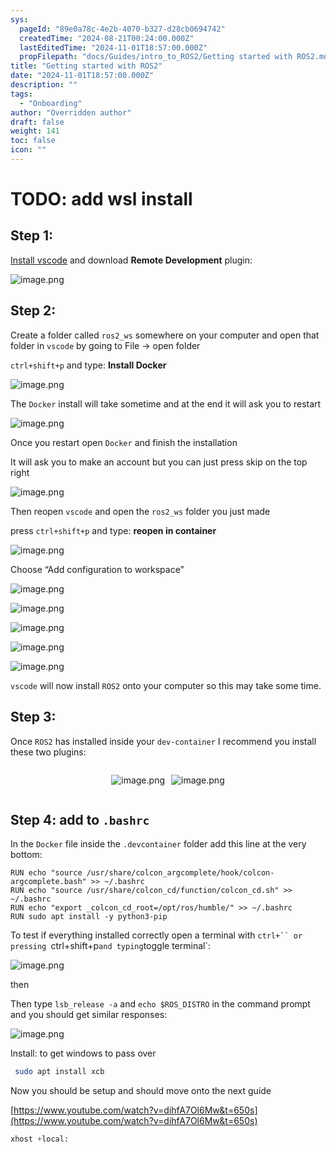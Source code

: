 ```yaml
---
sys:
  pageId: "89e0a78c-4e2b-4070-b327-d28cb0694742"
  createdTime: "2024-08-21T00:24:00.000Z"
  lastEditedTime: "2024-11-01T18:57:00.000Z"
  propFilepath: "docs/Guides/intro_to_ROS2/Getting started with ROS2.md"
title: "Getting started with ROS2"
date: "2024-11-01T18:57:00.000Z"
description: ""
tags:
  - "Onboarding"
author: "Overridden author"
draft: false
weight: 141
toc: false
icon: ""
---
```


# TODO: add wsl install

## Step 1:

[Install vscode](https://code.visualstudio.com/download) and download **Remote Development** plugin:

![image.png](https://prod-files-secure.s3.us-west-2.amazonaws.com/d518164a-d88e-44d1-a4ee-3adb3bd8bce0/efb52993-1881-4a40-b95e-6f020334f022/image.png?X-Amz-Algorithm=AWS4-HMAC-SHA256&X-Amz-Content-Sha256=UNSIGNED-PAYLOAD&X-Amz-Credential=ASIAZI2LB466UAOQI6GC%2F20250314%2Fus-west-2%2Fs3%2Faws4_request&X-Amz-Date=20250314T050828Z&X-Amz-Expires=3600&X-Amz-Security-Token=IQoJb3JpZ2luX2VjEJ3%2F%2F%2F%2F%2F%2F%2F%2F%2F%2FwEaCXVzLXdlc3QtMiJGMEQCIAdJoy6qghn7LTTfeIYDvTZlS5sOteObvqarkBeQ7eYaAiAK7BKo96E%2F7RMNOHzm5N1VaCTJ1cw%2BqXC3Wqk%2BoYkDDSqIBAjm%2F%2F%2F%2F%2F%2F%2F%2F%2F%2F8BEAAaDDYzNzQyMzE4MzgwNSIMhZWFDvZaEgz1tozuKtwD9gFI%2BzZJIXMMwyfwgwClX7ijOSQuuVFpxBgUrQpEMjT37IO5r3E1FmdSj%2FXbh5ltbVS7e5jkjZbRct111Q43wr2YzWDRPnuFzYEUAyhbtbtJXcvBSspj%2BP%2FhEKFgEtV2E84KC%2BcEgHpmF%2BkwYDfyjBVjtUA0PUUotbGE1FtJE5bqLBLWgY3J%2BfMNvuQuUlmcgm%2FageqjRbhWiq%2F256YzY%2FEAbljt%2Fxs%2BwT3L%2FGt7AIRFn2MnHylIpWxOCpnjR4Ip0ctKncAEbmltRPprY7%2Fd8ab%2BTiRwzHgwf8UwPbi8KJXkXDGMuOLmzUvEGmRO6P69J1lXql77EjBhjiu1juXBWlZg9NF1OcfOe1%2BdZ6Q3p%2BVCRkLRhaI36a%2Fwlu6v%2FfYMj7TnJrgIzzn5RGuSxs1c3t8QQz9jParax5tfn%2Bx60HXOK14yzAQUODMx9Ze8w30UxxV864k6wwBv9Sd8ACUAChjx04Pj5bT%2F8dvQbAsqhb1zwbwb%2F8M4E018vQnXSteCn1FL3cLJn5q7d2YOOafACY%2Fh9LTyz7fJDdZzlyxpy7nSVdNIz6z6%2F0LDC9kUD0SxgOfR1LVl%2FDbiNgDwFDLjcdvJrrIlfJyiuWBzcgFVLj7ojf%2FBEHoO5IiB8NkwnevOvgY6pgFuPShL38Bv6cUV%2BiJDwr%2B%2F63m7o9Gccpit95iUCW4yEtxVQ%2FVDnCEycHmQHsxfWjkvaZoMaWG02%2B5Abfok%2F3F2gW1KLEIwectKgtK20KyyX8Ei3DIC1SreU4ruDecDtRG3kdCCl0eUtVsz5LZvjdbqnjHjyNv%2FFS4So1nVQGSiIEe%2Bi5ZZ3yCA61XwkfbrW8%2Bx51CLaSI1RhfME%2BMOS1LDuIK5efnB&X-Amz-Signature=5c9cdf82138cd6511adf2ff8bc387bb4f3602092e22414eff9383ae667884281&X-Amz-SignedHeaders=host&x-id=GetObject)

## Step 2:

Create a folder called `ros2_ws` somewhere on your computer and open that folder in `vscode` by going to File → open folder 

`ctrl+shift+p` and type: **Install Docker**

![image.png](https://prod-files-secure.s3.us-west-2.amazonaws.com/d518164a-d88e-44d1-a4ee-3adb3bd8bce0/2269dc0e-1cd5-47ff-bceb-c04ad9b2eab0/image.png?X-Amz-Algorithm=AWS4-HMAC-SHA256&X-Amz-Content-Sha256=UNSIGNED-PAYLOAD&X-Amz-Credential=ASIAZI2LB466UAOQI6GC%2F20250314%2Fus-west-2%2Fs3%2Faws4_request&X-Amz-Date=20250314T050828Z&X-Amz-Expires=3600&X-Amz-Security-Token=IQoJb3JpZ2luX2VjEJ3%2F%2F%2F%2F%2F%2F%2F%2F%2F%2FwEaCXVzLXdlc3QtMiJGMEQCIAdJoy6qghn7LTTfeIYDvTZlS5sOteObvqarkBeQ7eYaAiAK7BKo96E%2F7RMNOHzm5N1VaCTJ1cw%2BqXC3Wqk%2BoYkDDSqIBAjm%2F%2F%2F%2F%2F%2F%2F%2F%2F%2F8BEAAaDDYzNzQyMzE4MzgwNSIMhZWFDvZaEgz1tozuKtwD9gFI%2BzZJIXMMwyfwgwClX7ijOSQuuVFpxBgUrQpEMjT37IO5r3E1FmdSj%2FXbh5ltbVS7e5jkjZbRct111Q43wr2YzWDRPnuFzYEUAyhbtbtJXcvBSspj%2BP%2FhEKFgEtV2E84KC%2BcEgHpmF%2BkwYDfyjBVjtUA0PUUotbGE1FtJE5bqLBLWgY3J%2BfMNvuQuUlmcgm%2FageqjRbhWiq%2F256YzY%2FEAbljt%2Fxs%2BwT3L%2FGt7AIRFn2MnHylIpWxOCpnjR4Ip0ctKncAEbmltRPprY7%2Fd8ab%2BTiRwzHgwf8UwPbi8KJXkXDGMuOLmzUvEGmRO6P69J1lXql77EjBhjiu1juXBWlZg9NF1OcfOe1%2BdZ6Q3p%2BVCRkLRhaI36a%2Fwlu6v%2FfYMj7TnJrgIzzn5RGuSxs1c3t8QQz9jParax5tfn%2Bx60HXOK14yzAQUODMx9Ze8w30UxxV864k6wwBv9Sd8ACUAChjx04Pj5bT%2F8dvQbAsqhb1zwbwb%2F8M4E018vQnXSteCn1FL3cLJn5q7d2YOOafACY%2Fh9LTyz7fJDdZzlyxpy7nSVdNIz6z6%2F0LDC9kUD0SxgOfR1LVl%2FDbiNgDwFDLjcdvJrrIlfJyiuWBzcgFVLj7ojf%2FBEHoO5IiB8NkwnevOvgY6pgFuPShL38Bv6cUV%2BiJDwr%2B%2F63m7o9Gccpit95iUCW4yEtxVQ%2FVDnCEycHmQHsxfWjkvaZoMaWG02%2B5Abfok%2F3F2gW1KLEIwectKgtK20KyyX8Ei3DIC1SreU4ruDecDtRG3kdCCl0eUtVsz5LZvjdbqnjHjyNv%2FFS4So1nVQGSiIEe%2Bi5ZZ3yCA61XwkfbrW8%2Bx51CLaSI1RhfME%2BMOS1LDuIK5efnB&X-Amz-Signature=ff98c7059a861cd8624dba299d7e1d5274c5de4b8a89afd4612454fcdfa71c98&X-Amz-SignedHeaders=host&x-id=GetObject)

The `Docker` install will take sometime and at the end it will ask you to restart

![image.png](https://prod-files-secure.s3.us-west-2.amazonaws.com/d518164a-d88e-44d1-a4ee-3adb3bd8bce0/ed233f78-be33-4b1f-b89c-9c346c0e961e/image.png?X-Amz-Algorithm=AWS4-HMAC-SHA256&X-Amz-Content-Sha256=UNSIGNED-PAYLOAD&X-Amz-Credential=ASIAZI2LB466UAOQI6GC%2F20250314%2Fus-west-2%2Fs3%2Faws4_request&X-Amz-Date=20250314T050828Z&X-Amz-Expires=3600&X-Amz-Security-Token=IQoJb3JpZ2luX2VjEJ3%2F%2F%2F%2F%2F%2F%2F%2F%2F%2FwEaCXVzLXdlc3QtMiJGMEQCIAdJoy6qghn7LTTfeIYDvTZlS5sOteObvqarkBeQ7eYaAiAK7BKo96E%2F7RMNOHzm5N1VaCTJ1cw%2BqXC3Wqk%2BoYkDDSqIBAjm%2F%2F%2F%2F%2F%2F%2F%2F%2F%2F8BEAAaDDYzNzQyMzE4MzgwNSIMhZWFDvZaEgz1tozuKtwD9gFI%2BzZJIXMMwyfwgwClX7ijOSQuuVFpxBgUrQpEMjT37IO5r3E1FmdSj%2FXbh5ltbVS7e5jkjZbRct111Q43wr2YzWDRPnuFzYEUAyhbtbtJXcvBSspj%2BP%2FhEKFgEtV2E84KC%2BcEgHpmF%2BkwYDfyjBVjtUA0PUUotbGE1FtJE5bqLBLWgY3J%2BfMNvuQuUlmcgm%2FageqjRbhWiq%2F256YzY%2FEAbljt%2Fxs%2BwT3L%2FGt7AIRFn2MnHylIpWxOCpnjR4Ip0ctKncAEbmltRPprY7%2Fd8ab%2BTiRwzHgwf8UwPbi8KJXkXDGMuOLmzUvEGmRO6P69J1lXql77EjBhjiu1juXBWlZg9NF1OcfOe1%2BdZ6Q3p%2BVCRkLRhaI36a%2Fwlu6v%2FfYMj7TnJrgIzzn5RGuSxs1c3t8QQz9jParax5tfn%2Bx60HXOK14yzAQUODMx9Ze8w30UxxV864k6wwBv9Sd8ACUAChjx04Pj5bT%2F8dvQbAsqhb1zwbwb%2F8M4E018vQnXSteCn1FL3cLJn5q7d2YOOafACY%2Fh9LTyz7fJDdZzlyxpy7nSVdNIz6z6%2F0LDC9kUD0SxgOfR1LVl%2FDbiNgDwFDLjcdvJrrIlfJyiuWBzcgFVLj7ojf%2FBEHoO5IiB8NkwnevOvgY6pgFuPShL38Bv6cUV%2BiJDwr%2B%2F63m7o9Gccpit95iUCW4yEtxVQ%2FVDnCEycHmQHsxfWjkvaZoMaWG02%2B5Abfok%2F3F2gW1KLEIwectKgtK20KyyX8Ei3DIC1SreU4ruDecDtRG3kdCCl0eUtVsz5LZvjdbqnjHjyNv%2FFS4So1nVQGSiIEe%2Bi5ZZ3yCA61XwkfbrW8%2Bx51CLaSI1RhfME%2BMOS1LDuIK5efnB&X-Amz-Signature=3cd0cf936805916fb22c29276e94468eaa2f4a0695b8530e56266780be2430ac&X-Amz-SignedHeaders=host&x-id=GetObject)

Once you restart open `Docker` and finish the installation

It will ask you to make an account but you can just press skip on the top right

![image.png](https://prod-files-secure.s3.us-west-2.amazonaws.com/d518164a-d88e-44d1-a4ee-3adb3bd8bce0/21010ad9-1659-4fd9-9f59-9932a09b2a3d/image.png?X-Amz-Algorithm=AWS4-HMAC-SHA256&X-Amz-Content-Sha256=UNSIGNED-PAYLOAD&X-Amz-Credential=ASIAZI2LB466UAOQI6GC%2F20250314%2Fus-west-2%2Fs3%2Faws4_request&X-Amz-Date=20250314T050828Z&X-Amz-Expires=3600&X-Amz-Security-Token=IQoJb3JpZ2luX2VjEJ3%2F%2F%2F%2F%2F%2F%2F%2F%2F%2FwEaCXVzLXdlc3QtMiJGMEQCIAdJoy6qghn7LTTfeIYDvTZlS5sOteObvqarkBeQ7eYaAiAK7BKo96E%2F7RMNOHzm5N1VaCTJ1cw%2BqXC3Wqk%2BoYkDDSqIBAjm%2F%2F%2F%2F%2F%2F%2F%2F%2F%2F8BEAAaDDYzNzQyMzE4MzgwNSIMhZWFDvZaEgz1tozuKtwD9gFI%2BzZJIXMMwyfwgwClX7ijOSQuuVFpxBgUrQpEMjT37IO5r3E1FmdSj%2FXbh5ltbVS7e5jkjZbRct111Q43wr2YzWDRPnuFzYEUAyhbtbtJXcvBSspj%2BP%2FhEKFgEtV2E84KC%2BcEgHpmF%2BkwYDfyjBVjtUA0PUUotbGE1FtJE5bqLBLWgY3J%2BfMNvuQuUlmcgm%2FageqjRbhWiq%2F256YzY%2FEAbljt%2Fxs%2BwT3L%2FGt7AIRFn2MnHylIpWxOCpnjR4Ip0ctKncAEbmltRPprY7%2Fd8ab%2BTiRwzHgwf8UwPbi8KJXkXDGMuOLmzUvEGmRO6P69J1lXql77EjBhjiu1juXBWlZg9NF1OcfOe1%2BdZ6Q3p%2BVCRkLRhaI36a%2Fwlu6v%2FfYMj7TnJrgIzzn5RGuSxs1c3t8QQz9jParax5tfn%2Bx60HXOK14yzAQUODMx9Ze8w30UxxV864k6wwBv9Sd8ACUAChjx04Pj5bT%2F8dvQbAsqhb1zwbwb%2F8M4E018vQnXSteCn1FL3cLJn5q7d2YOOafACY%2Fh9LTyz7fJDdZzlyxpy7nSVdNIz6z6%2F0LDC9kUD0SxgOfR1LVl%2FDbiNgDwFDLjcdvJrrIlfJyiuWBzcgFVLj7ojf%2FBEHoO5IiB8NkwnevOvgY6pgFuPShL38Bv6cUV%2BiJDwr%2B%2F63m7o9Gccpit95iUCW4yEtxVQ%2FVDnCEycHmQHsxfWjkvaZoMaWG02%2B5Abfok%2F3F2gW1KLEIwectKgtK20KyyX8Ei3DIC1SreU4ruDecDtRG3kdCCl0eUtVsz5LZvjdbqnjHjyNv%2FFS4So1nVQGSiIEe%2Bi5ZZ3yCA61XwkfbrW8%2Bx51CLaSI1RhfME%2BMOS1LDuIK5efnB&X-Amz-Signature=2f7c67087c216cbca1c2eda8857042ca5280c592e6152e4eedd234696518a63e&X-Amz-SignedHeaders=host&x-id=GetObject)

Then reopen `vscode` and open the `ros2_ws` folder you just made

press `ctrl+shift+p` and type: **reopen in container**

![image.png](https://prod-files-secure.s3.us-west-2.amazonaws.com/d518164a-d88e-44d1-a4ee-3adb3bd8bce0/4e93b8c2-41ad-488c-8095-c74205196118/image.png?X-Amz-Algorithm=AWS4-HMAC-SHA256&X-Amz-Content-Sha256=UNSIGNED-PAYLOAD&X-Amz-Credential=ASIAZI2LB466UAOQI6GC%2F20250314%2Fus-west-2%2Fs3%2Faws4_request&X-Amz-Date=20250314T050828Z&X-Amz-Expires=3600&X-Amz-Security-Token=IQoJb3JpZ2luX2VjEJ3%2F%2F%2F%2F%2F%2F%2F%2F%2F%2FwEaCXVzLXdlc3QtMiJGMEQCIAdJoy6qghn7LTTfeIYDvTZlS5sOteObvqarkBeQ7eYaAiAK7BKo96E%2F7RMNOHzm5N1VaCTJ1cw%2BqXC3Wqk%2BoYkDDSqIBAjm%2F%2F%2F%2F%2F%2F%2F%2F%2F%2F8BEAAaDDYzNzQyMzE4MzgwNSIMhZWFDvZaEgz1tozuKtwD9gFI%2BzZJIXMMwyfwgwClX7ijOSQuuVFpxBgUrQpEMjT37IO5r3E1FmdSj%2FXbh5ltbVS7e5jkjZbRct111Q43wr2YzWDRPnuFzYEUAyhbtbtJXcvBSspj%2BP%2FhEKFgEtV2E84KC%2BcEgHpmF%2BkwYDfyjBVjtUA0PUUotbGE1FtJE5bqLBLWgY3J%2BfMNvuQuUlmcgm%2FageqjRbhWiq%2F256YzY%2FEAbljt%2Fxs%2BwT3L%2FGt7AIRFn2MnHylIpWxOCpnjR4Ip0ctKncAEbmltRPprY7%2Fd8ab%2BTiRwzHgwf8UwPbi8KJXkXDGMuOLmzUvEGmRO6P69J1lXql77EjBhjiu1juXBWlZg9NF1OcfOe1%2BdZ6Q3p%2BVCRkLRhaI36a%2Fwlu6v%2FfYMj7TnJrgIzzn5RGuSxs1c3t8QQz9jParax5tfn%2Bx60HXOK14yzAQUODMx9Ze8w30UxxV864k6wwBv9Sd8ACUAChjx04Pj5bT%2F8dvQbAsqhb1zwbwb%2F8M4E018vQnXSteCn1FL3cLJn5q7d2YOOafACY%2Fh9LTyz7fJDdZzlyxpy7nSVdNIz6z6%2F0LDC9kUD0SxgOfR1LVl%2FDbiNgDwFDLjcdvJrrIlfJyiuWBzcgFVLj7ojf%2FBEHoO5IiB8NkwnevOvgY6pgFuPShL38Bv6cUV%2BiJDwr%2B%2F63m7o9Gccpit95iUCW4yEtxVQ%2FVDnCEycHmQHsxfWjkvaZoMaWG02%2B5Abfok%2F3F2gW1KLEIwectKgtK20KyyX8Ei3DIC1SreU4ruDecDtRG3kdCCl0eUtVsz5LZvjdbqnjHjyNv%2FFS4So1nVQGSiIEe%2Bi5ZZ3yCA61XwkfbrW8%2Bx51CLaSI1RhfME%2BMOS1LDuIK5efnB&X-Amz-Signature=55de511d31f422ff4407443e50110f8e3f563faee1f653dd1835a56626a047a1&X-Amz-SignedHeaders=host&x-id=GetObject)

Choose “Add configuration to workspace”

![image.png](https://prod-files-secure.s3.us-west-2.amazonaws.com/d518164a-d88e-44d1-a4ee-3adb3bd8bce0/9560b282-5060-4989-ba37-97e7b2c22476/image.png?X-Amz-Algorithm=AWS4-HMAC-SHA256&X-Amz-Content-Sha256=UNSIGNED-PAYLOAD&X-Amz-Credential=ASIAZI2LB466UAOQI6GC%2F20250314%2Fus-west-2%2Fs3%2Faws4_request&X-Amz-Date=20250314T050828Z&X-Amz-Expires=3600&X-Amz-Security-Token=IQoJb3JpZ2luX2VjEJ3%2F%2F%2F%2F%2F%2F%2F%2F%2F%2FwEaCXVzLXdlc3QtMiJGMEQCIAdJoy6qghn7LTTfeIYDvTZlS5sOteObvqarkBeQ7eYaAiAK7BKo96E%2F7RMNOHzm5N1VaCTJ1cw%2BqXC3Wqk%2BoYkDDSqIBAjm%2F%2F%2F%2F%2F%2F%2F%2F%2F%2F8BEAAaDDYzNzQyMzE4MzgwNSIMhZWFDvZaEgz1tozuKtwD9gFI%2BzZJIXMMwyfwgwClX7ijOSQuuVFpxBgUrQpEMjT37IO5r3E1FmdSj%2FXbh5ltbVS7e5jkjZbRct111Q43wr2YzWDRPnuFzYEUAyhbtbtJXcvBSspj%2BP%2FhEKFgEtV2E84KC%2BcEgHpmF%2BkwYDfyjBVjtUA0PUUotbGE1FtJE5bqLBLWgY3J%2BfMNvuQuUlmcgm%2FageqjRbhWiq%2F256YzY%2FEAbljt%2Fxs%2BwT3L%2FGt7AIRFn2MnHylIpWxOCpnjR4Ip0ctKncAEbmltRPprY7%2Fd8ab%2BTiRwzHgwf8UwPbi8KJXkXDGMuOLmzUvEGmRO6P69J1lXql77EjBhjiu1juXBWlZg9NF1OcfOe1%2BdZ6Q3p%2BVCRkLRhaI36a%2Fwlu6v%2FfYMj7TnJrgIzzn5RGuSxs1c3t8QQz9jParax5tfn%2Bx60HXOK14yzAQUODMx9Ze8w30UxxV864k6wwBv9Sd8ACUAChjx04Pj5bT%2F8dvQbAsqhb1zwbwb%2F8M4E018vQnXSteCn1FL3cLJn5q7d2YOOafACY%2Fh9LTyz7fJDdZzlyxpy7nSVdNIz6z6%2F0LDC9kUD0SxgOfR1LVl%2FDbiNgDwFDLjcdvJrrIlfJyiuWBzcgFVLj7ojf%2FBEHoO5IiB8NkwnevOvgY6pgFuPShL38Bv6cUV%2BiJDwr%2B%2F63m7o9Gccpit95iUCW4yEtxVQ%2FVDnCEycHmQHsxfWjkvaZoMaWG02%2B5Abfok%2F3F2gW1KLEIwectKgtK20KyyX8Ei3DIC1SreU4ruDecDtRG3kdCCl0eUtVsz5LZvjdbqnjHjyNv%2FFS4So1nVQGSiIEe%2Bi5ZZ3yCA61XwkfbrW8%2Bx51CLaSI1RhfME%2BMOS1LDuIK5efnB&X-Amz-Signature=85b5c31326df3dc531a41bce50aaf6101b620e602a863e6b18c219ac00bd0dce&X-Amz-SignedHeaders=host&x-id=GetObject)

![image.png](https://prod-files-secure.s3.us-west-2.amazonaws.com/d518164a-d88e-44d1-a4ee-3adb3bd8bce0/2ee63f81-886b-48e8-a553-dc6e5eac99e4/image.png?X-Amz-Algorithm=AWS4-HMAC-SHA256&X-Amz-Content-Sha256=UNSIGNED-PAYLOAD&X-Amz-Credential=ASIAZI2LB466UAOQI6GC%2F20250314%2Fus-west-2%2Fs3%2Faws4_request&X-Amz-Date=20250314T050828Z&X-Amz-Expires=3600&X-Amz-Security-Token=IQoJb3JpZ2luX2VjEJ3%2F%2F%2F%2F%2F%2F%2F%2F%2F%2FwEaCXVzLXdlc3QtMiJGMEQCIAdJoy6qghn7LTTfeIYDvTZlS5sOteObvqarkBeQ7eYaAiAK7BKo96E%2F7RMNOHzm5N1VaCTJ1cw%2BqXC3Wqk%2BoYkDDSqIBAjm%2F%2F%2F%2F%2F%2F%2F%2F%2F%2F8BEAAaDDYzNzQyMzE4MzgwNSIMhZWFDvZaEgz1tozuKtwD9gFI%2BzZJIXMMwyfwgwClX7ijOSQuuVFpxBgUrQpEMjT37IO5r3E1FmdSj%2FXbh5ltbVS7e5jkjZbRct111Q43wr2YzWDRPnuFzYEUAyhbtbtJXcvBSspj%2BP%2FhEKFgEtV2E84KC%2BcEgHpmF%2BkwYDfyjBVjtUA0PUUotbGE1FtJE5bqLBLWgY3J%2BfMNvuQuUlmcgm%2FageqjRbhWiq%2F256YzY%2FEAbljt%2Fxs%2BwT3L%2FGt7AIRFn2MnHylIpWxOCpnjR4Ip0ctKncAEbmltRPprY7%2Fd8ab%2BTiRwzHgwf8UwPbi8KJXkXDGMuOLmzUvEGmRO6P69J1lXql77EjBhjiu1juXBWlZg9NF1OcfOe1%2BdZ6Q3p%2BVCRkLRhaI36a%2Fwlu6v%2FfYMj7TnJrgIzzn5RGuSxs1c3t8QQz9jParax5tfn%2Bx60HXOK14yzAQUODMx9Ze8w30UxxV864k6wwBv9Sd8ACUAChjx04Pj5bT%2F8dvQbAsqhb1zwbwb%2F8M4E018vQnXSteCn1FL3cLJn5q7d2YOOafACY%2Fh9LTyz7fJDdZzlyxpy7nSVdNIz6z6%2F0LDC9kUD0SxgOfR1LVl%2FDbiNgDwFDLjcdvJrrIlfJyiuWBzcgFVLj7ojf%2FBEHoO5IiB8NkwnevOvgY6pgFuPShL38Bv6cUV%2BiJDwr%2B%2F63m7o9Gccpit95iUCW4yEtxVQ%2FVDnCEycHmQHsxfWjkvaZoMaWG02%2B5Abfok%2F3F2gW1KLEIwectKgtK20KyyX8Ei3DIC1SreU4ruDecDtRG3kdCCl0eUtVsz5LZvjdbqnjHjyNv%2FFS4So1nVQGSiIEe%2Bi5ZZ3yCA61XwkfbrW8%2Bx51CLaSI1RhfME%2BMOS1LDuIK5efnB&X-Amz-Signature=87b0a3bcfbdcdd1ed650a814ebd26f2e744a4bc08660a0672d8708962c218b3d&X-Amz-SignedHeaders=host&x-id=GetObject)

![image.png](https://prod-files-secure.s3.us-west-2.amazonaws.com/d518164a-d88e-44d1-a4ee-3adb3bd8bce0/ae1580b2-b048-407e-aed9-b584224a7a04/image.png?X-Amz-Algorithm=AWS4-HMAC-SHA256&X-Amz-Content-Sha256=UNSIGNED-PAYLOAD&X-Amz-Credential=ASIAZI2LB466UAOQI6GC%2F20250314%2Fus-west-2%2Fs3%2Faws4_request&X-Amz-Date=20250314T050828Z&X-Amz-Expires=3600&X-Amz-Security-Token=IQoJb3JpZ2luX2VjEJ3%2F%2F%2F%2F%2F%2F%2F%2F%2F%2FwEaCXVzLXdlc3QtMiJGMEQCIAdJoy6qghn7LTTfeIYDvTZlS5sOteObvqarkBeQ7eYaAiAK7BKo96E%2F7RMNOHzm5N1VaCTJ1cw%2BqXC3Wqk%2BoYkDDSqIBAjm%2F%2F%2F%2F%2F%2F%2F%2F%2F%2F8BEAAaDDYzNzQyMzE4MzgwNSIMhZWFDvZaEgz1tozuKtwD9gFI%2BzZJIXMMwyfwgwClX7ijOSQuuVFpxBgUrQpEMjT37IO5r3E1FmdSj%2FXbh5ltbVS7e5jkjZbRct111Q43wr2YzWDRPnuFzYEUAyhbtbtJXcvBSspj%2BP%2FhEKFgEtV2E84KC%2BcEgHpmF%2BkwYDfyjBVjtUA0PUUotbGE1FtJE5bqLBLWgY3J%2BfMNvuQuUlmcgm%2FageqjRbhWiq%2F256YzY%2FEAbljt%2Fxs%2BwT3L%2FGt7AIRFn2MnHylIpWxOCpnjR4Ip0ctKncAEbmltRPprY7%2Fd8ab%2BTiRwzHgwf8UwPbi8KJXkXDGMuOLmzUvEGmRO6P69J1lXql77EjBhjiu1juXBWlZg9NF1OcfOe1%2BdZ6Q3p%2BVCRkLRhaI36a%2Fwlu6v%2FfYMj7TnJrgIzzn5RGuSxs1c3t8QQz9jParax5tfn%2Bx60HXOK14yzAQUODMx9Ze8w30UxxV864k6wwBv9Sd8ACUAChjx04Pj5bT%2F8dvQbAsqhb1zwbwb%2F8M4E018vQnXSteCn1FL3cLJn5q7d2YOOafACY%2Fh9LTyz7fJDdZzlyxpy7nSVdNIz6z6%2F0LDC9kUD0SxgOfR1LVl%2FDbiNgDwFDLjcdvJrrIlfJyiuWBzcgFVLj7ojf%2FBEHoO5IiB8NkwnevOvgY6pgFuPShL38Bv6cUV%2BiJDwr%2B%2F63m7o9Gccpit95iUCW4yEtxVQ%2FVDnCEycHmQHsxfWjkvaZoMaWG02%2B5Abfok%2F3F2gW1KLEIwectKgtK20KyyX8Ei3DIC1SreU4ruDecDtRG3kdCCl0eUtVsz5LZvjdbqnjHjyNv%2FFS4So1nVQGSiIEe%2Bi5ZZ3yCA61XwkfbrW8%2Bx51CLaSI1RhfME%2BMOS1LDuIK5efnB&X-Amz-Signature=f7ba1526ddbbb42afbb1975838e6aed6580a7ff6ced66c730ff98d982f9b79c5&X-Amz-SignedHeaders=host&x-id=GetObject)

![image.png](https://prod-files-secure.s3.us-west-2.amazonaws.com/d518164a-d88e-44d1-a4ee-3adb3bd8bce0/53255b28-f75e-430f-b9e3-c0ac8577e42b/image.png?X-Amz-Algorithm=AWS4-HMAC-SHA256&X-Amz-Content-Sha256=UNSIGNED-PAYLOAD&X-Amz-Credential=ASIAZI2LB466UAOQI6GC%2F20250314%2Fus-west-2%2Fs3%2Faws4_request&X-Amz-Date=20250314T050828Z&X-Amz-Expires=3600&X-Amz-Security-Token=IQoJb3JpZ2luX2VjEJ3%2F%2F%2F%2F%2F%2F%2F%2F%2F%2FwEaCXVzLXdlc3QtMiJGMEQCIAdJoy6qghn7LTTfeIYDvTZlS5sOteObvqarkBeQ7eYaAiAK7BKo96E%2F7RMNOHzm5N1VaCTJ1cw%2BqXC3Wqk%2BoYkDDSqIBAjm%2F%2F%2F%2F%2F%2F%2F%2F%2F%2F8BEAAaDDYzNzQyMzE4MzgwNSIMhZWFDvZaEgz1tozuKtwD9gFI%2BzZJIXMMwyfwgwClX7ijOSQuuVFpxBgUrQpEMjT37IO5r3E1FmdSj%2FXbh5ltbVS7e5jkjZbRct111Q43wr2YzWDRPnuFzYEUAyhbtbtJXcvBSspj%2BP%2FhEKFgEtV2E84KC%2BcEgHpmF%2BkwYDfyjBVjtUA0PUUotbGE1FtJE5bqLBLWgY3J%2BfMNvuQuUlmcgm%2FageqjRbhWiq%2F256YzY%2FEAbljt%2Fxs%2BwT3L%2FGt7AIRFn2MnHylIpWxOCpnjR4Ip0ctKncAEbmltRPprY7%2Fd8ab%2BTiRwzHgwf8UwPbi8KJXkXDGMuOLmzUvEGmRO6P69J1lXql77EjBhjiu1juXBWlZg9NF1OcfOe1%2BdZ6Q3p%2BVCRkLRhaI36a%2Fwlu6v%2FfYMj7TnJrgIzzn5RGuSxs1c3t8QQz9jParax5tfn%2Bx60HXOK14yzAQUODMx9Ze8w30UxxV864k6wwBv9Sd8ACUAChjx04Pj5bT%2F8dvQbAsqhb1zwbwb%2F8M4E018vQnXSteCn1FL3cLJn5q7d2YOOafACY%2Fh9LTyz7fJDdZzlyxpy7nSVdNIz6z6%2F0LDC9kUD0SxgOfR1LVl%2FDbiNgDwFDLjcdvJrrIlfJyiuWBzcgFVLj7ojf%2FBEHoO5IiB8NkwnevOvgY6pgFuPShL38Bv6cUV%2BiJDwr%2B%2F63m7o9Gccpit95iUCW4yEtxVQ%2FVDnCEycHmQHsxfWjkvaZoMaWG02%2B5Abfok%2F3F2gW1KLEIwectKgtK20KyyX8Ei3DIC1SreU4ruDecDtRG3kdCCl0eUtVsz5LZvjdbqnjHjyNv%2FFS4So1nVQGSiIEe%2Bi5ZZ3yCA61XwkfbrW8%2Bx51CLaSI1RhfME%2BMOS1LDuIK5efnB&X-Amz-Signature=e59e75d823ba024c6c663c144150d9479736ed0f2f68a659f76bd3121e895fa2&X-Amz-SignedHeaders=host&x-id=GetObject)

![image.png](https://prod-files-secure.s3.us-west-2.amazonaws.com/d518164a-d88e-44d1-a4ee-3adb3bd8bce0/7c562767-5af9-4ffb-97d1-327bcdf4ee00/image.png?X-Amz-Algorithm=AWS4-HMAC-SHA256&X-Amz-Content-Sha256=UNSIGNED-PAYLOAD&X-Amz-Credential=ASIAZI2LB466UAOQI6GC%2F20250314%2Fus-west-2%2Fs3%2Faws4_request&X-Amz-Date=20250314T050828Z&X-Amz-Expires=3600&X-Amz-Security-Token=IQoJb3JpZ2luX2VjEJ3%2F%2F%2F%2F%2F%2F%2F%2F%2F%2FwEaCXVzLXdlc3QtMiJGMEQCIAdJoy6qghn7LTTfeIYDvTZlS5sOteObvqarkBeQ7eYaAiAK7BKo96E%2F7RMNOHzm5N1VaCTJ1cw%2BqXC3Wqk%2BoYkDDSqIBAjm%2F%2F%2F%2F%2F%2F%2F%2F%2F%2F8BEAAaDDYzNzQyMzE4MzgwNSIMhZWFDvZaEgz1tozuKtwD9gFI%2BzZJIXMMwyfwgwClX7ijOSQuuVFpxBgUrQpEMjT37IO5r3E1FmdSj%2FXbh5ltbVS7e5jkjZbRct111Q43wr2YzWDRPnuFzYEUAyhbtbtJXcvBSspj%2BP%2FhEKFgEtV2E84KC%2BcEgHpmF%2BkwYDfyjBVjtUA0PUUotbGE1FtJE5bqLBLWgY3J%2BfMNvuQuUlmcgm%2FageqjRbhWiq%2F256YzY%2FEAbljt%2Fxs%2BwT3L%2FGt7AIRFn2MnHylIpWxOCpnjR4Ip0ctKncAEbmltRPprY7%2Fd8ab%2BTiRwzHgwf8UwPbi8KJXkXDGMuOLmzUvEGmRO6P69J1lXql77EjBhjiu1juXBWlZg9NF1OcfOe1%2BdZ6Q3p%2BVCRkLRhaI36a%2Fwlu6v%2FfYMj7TnJrgIzzn5RGuSxs1c3t8QQz9jParax5tfn%2Bx60HXOK14yzAQUODMx9Ze8w30UxxV864k6wwBv9Sd8ACUAChjx04Pj5bT%2F8dvQbAsqhb1zwbwb%2F8M4E018vQnXSteCn1FL3cLJn5q7d2YOOafACY%2Fh9LTyz7fJDdZzlyxpy7nSVdNIz6z6%2F0LDC9kUD0SxgOfR1LVl%2FDbiNgDwFDLjcdvJrrIlfJyiuWBzcgFVLj7ojf%2FBEHoO5IiB8NkwnevOvgY6pgFuPShL38Bv6cUV%2BiJDwr%2B%2F63m7o9Gccpit95iUCW4yEtxVQ%2FVDnCEycHmQHsxfWjkvaZoMaWG02%2B5Abfok%2F3F2gW1KLEIwectKgtK20KyyX8Ei3DIC1SreU4ruDecDtRG3kdCCl0eUtVsz5LZvjdbqnjHjyNv%2FFS4So1nVQGSiIEe%2Bi5ZZ3yCA61XwkfbrW8%2Bx51CLaSI1RhfME%2BMOS1LDuIK5efnB&X-Amz-Signature=d15ad8779faa1fab507f873e582a3c50199f598bd15072f9e5774ce967cb0006&X-Amz-SignedHeaders=host&x-id=GetObject)

`vscode` will now install `ROS2` onto your computer so this may take some time.

## Step 3:

Once `ROS2` has installed inside your `dev-container` I recommend you install these two plugins:

<div style="display: flex;flex-direction: row; column-gap:10px; max-width: 630px;justify-content: center;">
<div>

![image.png](https://prod-files-secure.s3.us-west-2.amazonaws.com/d518164a-d88e-44d1-a4ee-3adb3bd8bce0/3fc3d550-5a54-4ba1-ba6b-faa01cdb7369/image.png?X-Amz-Algorithm=AWS4-HMAC-SHA256&X-Amz-Content-Sha256=UNSIGNED-PAYLOAD&X-Amz-Credential=ASIAZI2LB4667743FVYH%2F20250314%2Fus-west-2%2Fs3%2Faws4_request&X-Amz-Date=20250314T050829Z&X-Amz-Expires=3600&X-Amz-Security-Token=IQoJb3JpZ2luX2VjEJ3%2F%2F%2F%2F%2F%2F%2F%2F%2F%2FwEaCXVzLXdlc3QtMiJHMEUCIHr0KchSc4%2BrXw7kdJVIP0rGY1jA0I0G5fa3EtnpnPLrAiEA7Cx504sKwjQ4se8iM3RwMIDKdapjJMc62137BSxgXIEqiAQI5v%2F%2F%2F%2F%2F%2F%2F%2F%2F%2FARAAGgw2Mzc0MjMxODM4MDUiDLDEDl25LZgl5VCiuircA%2FDPGHWH2CtWUZ8nxkFwHhaUHfs0Xz3NXKcL3LhVELGEl8zfu%2FpY4NIFGxAH4IXXV1aY%2BneJl7inC9%2BvNhOl%2BIK64CU%2BJ99w0OvCXPtoaA7bpusW8UN0WxL82U9QRoJND1ts0qpn5Geyo2deX0RgYv1AK11aWlWfuNiCzOn6u0Qq9mSy%2Bw5%2BBzPO1WnvTYth5zHJNIi3kAoPGsJG%2F6A7roaaKu5shP7xdsRT6Wg9vNoEcLxkDGqWj4uv9j7AKCbJCuj6%2BKdltPKWItm7yBA2CP8Q6y675aqmALW8lsRIrsbdmb%2FtrUc0N%2FcKhRCWWgINIlHNwmYtWt8K%2BeMtqSwLIP63ed%2FzzlPAR2I%2FxufhMhDwABhfyZJFK6b6fUOJa7ByNX69jjK8vejdy1g2XkjKM0R9eDIL6ysQhti8%2Fl%2BKnpuBrJYjuPnIVug4EAz5yq2feS5SqsnNOhOQbnu6Y1EWNxY1rUtGCzqIrhb9BbIw0tao2k6TUpAnjroxA3lHqYs1pj%2BcgrSwbf1gFD%2BkdDXiQsY0HdZFTsio4Wj9b13i2pYwcoGDN5iaVjBFZyuA6jY%2BrghxWMluhl0qHcrfJXgNGnR6Dh91x%2FvVjMks2QaHiCSsFiji53mzeW%2FgOr8mMOjrzr4GOqUBbGZqSvgRNklp9dI8HSGMLdaYkOYKPAH7SVyvWpuWPKiv%2BKPaRomIa6nlDKaIsdzxLE%2BSVpT7mqsXCSwn2yeBjexbAGAHVgHq8EF%2B4HP%2BiFcKTCTJqBqnHDO8Ixo4ndEFUgaiawzylaBqfVYCuUxiiW9shfAWXJM2Wq0uB%2BpDVwfx9Ikqmey7gpeB7G1L2PU2UTEbFr6x4ICZhpqeDhBJboYjcKgt&X-Amz-Signature=e27a34e0fac9d689a046adb4c69193d828c964144e78b5548c1d8bc8239e8cb5&X-Amz-SignedHeaders=host&x-id=GetObject)

</div>
<div>

![image.png](https://prod-files-secure.s3.us-west-2.amazonaws.com/d518164a-d88e-44d1-a4ee-3adb3bd8bce0/d994cc66-13c2-4093-a5a3-f84cf4601a82/image.png?X-Amz-Algorithm=AWS4-HMAC-SHA256&X-Amz-Content-Sha256=UNSIGNED-PAYLOAD&X-Amz-Credential=ASIAZI2LB46646747VHF%2F20250314%2Fus-west-2%2Fs3%2Faws4_request&X-Amz-Date=20250314T050829Z&X-Amz-Expires=3600&X-Amz-Security-Token=IQoJb3JpZ2luX2VjEJ3%2F%2F%2F%2F%2F%2F%2F%2F%2F%2FwEaCXVzLXdlc3QtMiJHMEUCIQCEfxv4ghDPT%2FhqFgHI213VnLFpK3rk2k2TQ4xzMHdGMwIgXranv7OtDRMBAYbzjIpbl4C3OrNYeAgc8XdeZU8An2IqiAQI5v%2F%2F%2F%2F%2F%2F%2F%2F%2F%2FARAAGgw2Mzc0MjMxODM4MDUiDDaYDh2jXQbSR%2B4fgSrcA0rT8RqVcDLqHRogX67yPyFbdva6nc4BurkehNnN7XvBqMzH3jvaARlgtp9WlnlyMz4YSWRd4HcIFYF%2B3z2rqJB7HgKSmlC2aFGbdCqwHUiKk9byPU29j6y%2BG5%2BK4AiLkF1PLh5DiLnR1dkj73%2B9jPJSLbvH825M2hy5hvzk%2B%2FLvP1O9dg63GaBYlXy2o5QGC9%2BpLlScBAGK%2FdQyOdm4tQcciCTXE0F3Ij%2BxrWQAePRXEaonF923jeNAyWMGS3Ygbbt4Jqp0FNIx9KBjY3wndwIi9KECboz%2FoP5rtaRYLex%2B1RFyKr9KVshMom22MYT76BQ1qRwa3J5%2BsxkUOr6BfPYQWsLy6rZ5e95cwrAWUUxrM7tkfKayrv3S9BP5dJO7lcvpjvmeQ2XTNmyd%2FgaXAfgDgm2xKHBTxziyJvaUMkifpKlFE7hY%2B062E9Yrw%2B9w0b8PGzO6LpZmeMQTUmBF4LWBl1dv6%2B3XLAFP2fEtlPrxB2EJ8gyJUWB8aWJbrA55f9gHp5lCxfhn25ksRo%2BFO%2FBJs8j4wj2mM4YgjyAc2aVodeBvjo%2FQmEqLCRPRx7SjzdRMeahDN%2FiY9Ai4bcQkZFwGdrULmDdL0wd5zOmg3RDmNgaVTY9IJfF%2FvqQhMLfrzr4GOqUBuygGXV7hmaazwFufpHSpAKgt8eD7ccm%2FdAZ9lryN8OcVNLDuOjQuE4ESJc5cOg%2BP8ij1UMR1NkPOvt1NlDRHKAqfG8CDlZHZ6pb1fZawtiRtiaiTacs4c12ar6iX2OOxg23iLGCkM2OXVXNAIBwuR%2BRWyOBapaT8prododkh99vu0BsHI1lDf0SM9Zp9tBxgQmRUFbZRgmKT%2FM8RYWfRGefhZmTV&X-Amz-Signature=0a43d9ad90df20f703c948df2f0275de10542ba4ab927a4fa57dd7b0282fe57d&X-Amz-SignedHeaders=host&x-id=GetObject)

</div>
</div>

## Step 4: add to `.bashrc`

In the `Docker` file inside the `.devcontainer` folder add this line at the very bottom: 

```docker
RUN echo "source /usr/share/colcon_argcomplete/hook/colcon-argcomplete.bash" >> ~/.bashrc
RUN echo "source /usr/share/colcon_cd/function/colcon_cd.sh" >> ~/.bashrc
RUN echo "export _colcon_cd_root=/opt/ros/humble/" >> ~/.bashrc
RUN sudo apt install -y python3-pip 
```

To test if everything installed correctly open a terminal with `ctrl+`` or pressing `ctrl+shift+p` and typing `toggle terminal`:

![image.png](https://prod-files-secure.s3.us-west-2.amazonaws.com/d518164a-d88e-44d1-a4ee-3adb3bd8bce0/6a4943d8-b04e-4c02-9a58-775f3384d1a5/image.png?X-Amz-Algorithm=AWS4-HMAC-SHA256&X-Amz-Content-Sha256=UNSIGNED-PAYLOAD&X-Amz-Credential=ASIAZI2LB466UAOQI6GC%2F20250314%2Fus-west-2%2Fs3%2Faws4_request&X-Amz-Date=20250314T050828Z&X-Amz-Expires=3600&X-Amz-Security-Token=IQoJb3JpZ2luX2VjEJ3%2F%2F%2F%2F%2F%2F%2F%2F%2F%2FwEaCXVzLXdlc3QtMiJGMEQCIAdJoy6qghn7LTTfeIYDvTZlS5sOteObvqarkBeQ7eYaAiAK7BKo96E%2F7RMNOHzm5N1VaCTJ1cw%2BqXC3Wqk%2BoYkDDSqIBAjm%2F%2F%2F%2F%2F%2F%2F%2F%2F%2F8BEAAaDDYzNzQyMzE4MzgwNSIMhZWFDvZaEgz1tozuKtwD9gFI%2BzZJIXMMwyfwgwClX7ijOSQuuVFpxBgUrQpEMjT37IO5r3E1FmdSj%2FXbh5ltbVS7e5jkjZbRct111Q43wr2YzWDRPnuFzYEUAyhbtbtJXcvBSspj%2BP%2FhEKFgEtV2E84KC%2BcEgHpmF%2BkwYDfyjBVjtUA0PUUotbGE1FtJE5bqLBLWgY3J%2BfMNvuQuUlmcgm%2FageqjRbhWiq%2F256YzY%2FEAbljt%2Fxs%2BwT3L%2FGt7AIRFn2MnHylIpWxOCpnjR4Ip0ctKncAEbmltRPprY7%2Fd8ab%2BTiRwzHgwf8UwPbi8KJXkXDGMuOLmzUvEGmRO6P69J1lXql77EjBhjiu1juXBWlZg9NF1OcfOe1%2BdZ6Q3p%2BVCRkLRhaI36a%2Fwlu6v%2FfYMj7TnJrgIzzn5RGuSxs1c3t8QQz9jParax5tfn%2Bx60HXOK14yzAQUODMx9Ze8w30UxxV864k6wwBv9Sd8ACUAChjx04Pj5bT%2F8dvQbAsqhb1zwbwb%2F8M4E018vQnXSteCn1FL3cLJn5q7d2YOOafACY%2Fh9LTyz7fJDdZzlyxpy7nSVdNIz6z6%2F0LDC9kUD0SxgOfR1LVl%2FDbiNgDwFDLjcdvJrrIlfJyiuWBzcgFVLj7ojf%2FBEHoO5IiB8NkwnevOvgY6pgFuPShL38Bv6cUV%2BiJDwr%2B%2F63m7o9Gccpit95iUCW4yEtxVQ%2FVDnCEycHmQHsxfWjkvaZoMaWG02%2B5Abfok%2F3F2gW1KLEIwectKgtK20KyyX8Ei3DIC1SreU4ruDecDtRG3kdCCl0eUtVsz5LZvjdbqnjHjyNv%2FFS4So1nVQGSiIEe%2Bi5ZZ3yCA61XwkfbrW8%2Bx51CLaSI1RhfME%2BMOS1LDuIK5efnB&X-Amz-Signature=0eb73e7b16b1346eac4fa05d1cffe6d99c09aad3947b0e5ab0f4f99022976e35&X-Amz-SignedHeaders=host&x-id=GetObject)

then 

Then type `lsb_release -a` and `echo $ROS_DISTRO` in the command prompt and you should get similar responses:

![image.png](https://prod-files-secure.s3.us-west-2.amazonaws.com/d518164a-d88e-44d1-a4ee-3adb3bd8bce0/3e635dec-a805-4e85-8b9e-d000e5b71a4e/image.png?X-Amz-Algorithm=AWS4-HMAC-SHA256&X-Amz-Content-Sha256=UNSIGNED-PAYLOAD&X-Amz-Credential=ASIAZI2LB466UAOQI6GC%2F20250314%2Fus-west-2%2Fs3%2Faws4_request&X-Amz-Date=20250314T050828Z&X-Amz-Expires=3600&X-Amz-Security-Token=IQoJb3JpZ2luX2VjEJ3%2F%2F%2F%2F%2F%2F%2F%2F%2F%2FwEaCXVzLXdlc3QtMiJGMEQCIAdJoy6qghn7LTTfeIYDvTZlS5sOteObvqarkBeQ7eYaAiAK7BKo96E%2F7RMNOHzm5N1VaCTJ1cw%2BqXC3Wqk%2BoYkDDSqIBAjm%2F%2F%2F%2F%2F%2F%2F%2F%2F%2F8BEAAaDDYzNzQyMzE4MzgwNSIMhZWFDvZaEgz1tozuKtwD9gFI%2BzZJIXMMwyfwgwClX7ijOSQuuVFpxBgUrQpEMjT37IO5r3E1FmdSj%2FXbh5ltbVS7e5jkjZbRct111Q43wr2YzWDRPnuFzYEUAyhbtbtJXcvBSspj%2BP%2FhEKFgEtV2E84KC%2BcEgHpmF%2BkwYDfyjBVjtUA0PUUotbGE1FtJE5bqLBLWgY3J%2BfMNvuQuUlmcgm%2FageqjRbhWiq%2F256YzY%2FEAbljt%2Fxs%2BwT3L%2FGt7AIRFn2MnHylIpWxOCpnjR4Ip0ctKncAEbmltRPprY7%2Fd8ab%2BTiRwzHgwf8UwPbi8KJXkXDGMuOLmzUvEGmRO6P69J1lXql77EjBhjiu1juXBWlZg9NF1OcfOe1%2BdZ6Q3p%2BVCRkLRhaI36a%2Fwlu6v%2FfYMj7TnJrgIzzn5RGuSxs1c3t8QQz9jParax5tfn%2Bx60HXOK14yzAQUODMx9Ze8w30UxxV864k6wwBv9Sd8ACUAChjx04Pj5bT%2F8dvQbAsqhb1zwbwb%2F8M4E018vQnXSteCn1FL3cLJn5q7d2YOOafACY%2Fh9LTyz7fJDdZzlyxpy7nSVdNIz6z6%2F0LDC9kUD0SxgOfR1LVl%2FDbiNgDwFDLjcdvJrrIlfJyiuWBzcgFVLj7ojf%2FBEHoO5IiB8NkwnevOvgY6pgFuPShL38Bv6cUV%2BiJDwr%2B%2F63m7o9Gccpit95iUCW4yEtxVQ%2FVDnCEycHmQHsxfWjkvaZoMaWG02%2B5Abfok%2F3F2gW1KLEIwectKgtK20KyyX8Ei3DIC1SreU4ruDecDtRG3kdCCl0eUtVsz5LZvjdbqnjHjyNv%2FFS4So1nVQGSiIEe%2Bi5ZZ3yCA61XwkfbrW8%2Bx51CLaSI1RhfME%2BMOS1LDuIK5efnB&X-Amz-Signature=dcd75e22e9d85bb1864d12675d5f243c9f3db9ce6ccddf076fd0714cb67d0650&X-Amz-SignedHeaders=host&x-id=GetObject)

Install:  to get windows to pass over

```bash
 sudo apt install xcb
```

Now you should be setup and should move onto the next guide 

[https://www.youtube.com/watch?v=dihfA7Ol6Mw&t=650s](https://www.youtube.com/watch?v=dihfA7Ol6Mw&t=650s)

```python
xhost +local:
```
